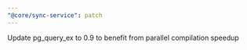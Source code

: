 ```yaml
---
"@core/sync-service": patch
---
```


Update pg_query_ex to 0.9 to benefit from parallel compilation speedup
